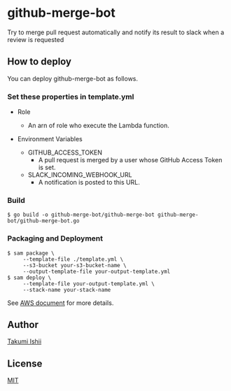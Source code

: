github-merge-bot
====
Try to merge pull request automatically and notify its result to slack when a review is requested

## How to deploy
You can deploy github-merge-bot as follows.

### Set these properties in template.yml

* Role
  * An arn of role who execute the Lambda function.

* Environment Variables
  * GITHUB\_ACCESS\_TOKEN
    * A pull request is merged by a user whose GitHub Access Token is set.
  * SLACK\_INCOMING\_WEBHOOK\_URL
    * A notification is posted to this URL.

### Build

```
$ go build -o github-merge-bot/github-merge-bot github-merge-bot/github-merge-bot.go
```

### Packaging and Deployment

```
$ sam package \
     --template-file ./template.yml \
     --s3-bucket your-s3-bucket-name \
     --output-template-file your-output-template.yml
$ sam deploy \
     --template-file your-output-template.yml \
     --stack-name your-stack-name
```

See [AWS document](https://docs.aws.amazon.com/lambda/latest/dg/serverless-deploy-wt.html#serverless-deploy) for more details.

## Author
[Takumi Ishii](https://github.com/it-akumi)

## License
[MIT](https://github.com/it-akumi/github-merge-bot/blob/master/LICENSE)
